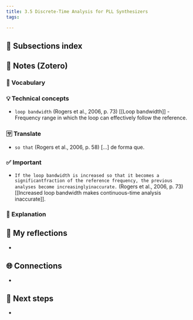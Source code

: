 ```yaml
---
title: 3.5 Discrete-Time Analysis for PLL Synthesizers
tags:

---
```


## 📄 Subsections index


## 🔗 Notes (Zotero)
### 📌 Vocabulary


### 💡 Technical concepts
- `loop bandwidth` (Rogers et al., 2006, p. 73)
	[[Loop bandwidth]] - Frequency range in which the loop can effectively follow the reference.

### 🈂️ Translate
- `so that` (Rogers et al., 2006, p. 58)
	[...] de forma que.

### ✅️ Important
- `If the loop bandwidth is increased so that it becomes a significantfraction of the reference frequency, the previous analyses become increasinglyinaccurate.` (Rogers et al., 2006, p. 73)
	[[Increased loop bandwidth makes continuous-time analysis inaccurate]].

### ️🔶 Explanation


## 📝 My reflections
- 

## 🌐 Connections
- 

## 🧭 Next steps
- 

 